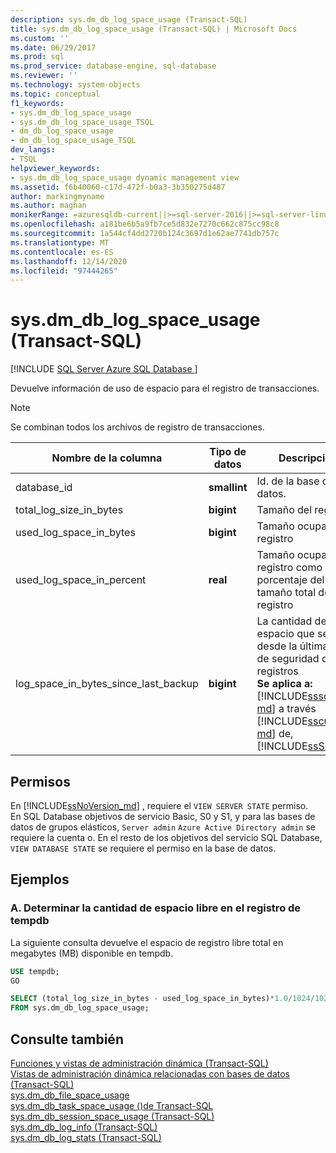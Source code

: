 ```yaml
---
description: sys.dm_db_log_space_usage (Transact-SQL)
title: sys.dm_db_log_space_usage (Transact-SQL) | Microsoft Docs
ms.custom: ''
ms.date: 06/29/2017
ms.prod: sql
ms.prod_service: database-engine, sql-database
ms.reviewer: ''
ms.technology: system-objects
ms.topic: conceptual
f1_keywords:
- sys.dm_db_log_space_usage
- sys.dm_db_log_space_usage_TSQL
- dm_db_log_space_usage
- dm_db_log_space_usage_TSQL
dev_langs:
- TSQL
helpviewer_keywords:
- sys.dm_db_log_space_usage dynamic management view
ms.assetid: f6b40060-c17d-472f-b0a3-3b350275d487
author: markingmyname
ms.author: maghan
monikerRange: =azuresqldb-current||>=sql-server-2016||>=sql-server-linux-2017||=azuresqldb-mi-current
ms.openlocfilehash: a181be6b5a9fb7ce5d832e7270c662c875cc98c8
ms.sourcegitcommit: 1a544cf4dd2720b124c3697d1e62ae7741db757c
ms.translationtype: MT
ms.contentlocale: es-ES
ms.lasthandoff: 12/14/2020
ms.locfileid: "97444265"
---
```

# <a name="sysdm_db_log_space_usage-transact-sql"></a>sys.dm_db_log_space_usage (Transact-SQL)
[!INCLUDE [SQL Server Azure SQL Database ](../../includes/applies-to-version/sql-asdb.md)]

Devuelve información de uso de espacio para el registro de transacciones. 
  
> [!NOTE]
> Se combinan todos los archivos de registro de transacciones.  
  
|Nombre de la columna|Tipo de datos|Descripción|  
|-----------------|---------------|-----------------|  
|database_id|**smallint**|Id. de la base de datos.|  
|total_log_size_in_bytes |**bigint** |Tamaño del registro  |
|used_log_space_in_bytes |**bigint** |Tamaño ocupado del registro  |     
|used_log_space_in_percent |**real** |Tamaño ocupado del registro como porcentaje del tamaño total del registro |
|log_space_in_bytes_since_last_backup |**bigint** |La cantidad de espacio que se usa desde la última copia de seguridad de registros <br />**Se aplica a:** [!INCLUDE[sssql14-md](../../includes/sssql14-md.md)] a través [!INCLUDE[sscurrent-md](../../includes/sscurrent-md.md)] de,  [!INCLUDE[ssSDS](../../includes/sssds-md.md)] .|
    
  
## <a name="permissions"></a>Permisos  

En [!INCLUDE[ssNoVersion_md](../../includes/ssnoversion-md.md)] , requiere el `VIEW SERVER STATE` permiso.   
En SQL Database objetivos de servicio Basic, S0 y S1, y para las bases de datos de grupos elásticos, `Server admin` `Azure Active Directory admin` se requiere la cuenta o. En el resto de los objetivos del servicio SQL Database, `VIEW DATABASE STATE` se requiere el permiso en la base de datos.   
  
## <a name="examples"></a>Ejemplos  
  
### <a name="a-determine-the-amount-of-free-log-space-in-tempdb"></a>A. Determinar la cantidad de espacio libre en el registro de tempdb   
La siguiente consulta devuelve el espacio de registro libre total en megabytes (MB) disponible en tempdb.

```sql
USE tempdb;  
GO  

SELECT (total_log_size_in_bytes - used_log_space_in_bytes)*1.0/1024/1024 AS [free log space in MB]  
FROM sys.dm_db_log_space_usage;  
```
  
## <a name="see-also"></a>Consulte también  
[Funciones y vistas de administración dinámica &#40;Transact-SQL&#41;](~/relational-databases/system-dynamic-management-views/system-dynamic-management-views.md)   
[Vistas de administración dinámica relacionadas con bases de datos &#40;Transact-SQL&#41;](../../relational-databases/system-dynamic-management-views/database-related-dynamic-management-views-transact-sql.md)   
[sys.dm_db_file_space_usage](../../relational-databases/system-dynamic-management-views/sys-dm-db-file-space-usage-transact-sql.md)    
[sys.dm_db_task_space_usage &#40;&#41;de Transact-SQL ](../../relational-databases/system-dynamic-management-views/sys-dm-db-task-space-usage-transact-sql.md)   
[sys.dm_db_session_space_usage &#40;Transact-SQL&#41;](../../relational-databases/system-dynamic-management-views/sys-dm-db-session-space-usage-transact-sql.md)  
[sys.dm_db_log_info &#40;Transact-SQL&#41;](../../relational-databases/system-dynamic-management-views/sys-dm-db-log-info-transact-sql.md)    
[sys.dm_db_log_stats &#40;Transact-SQL&#41;](../../relational-databases/system-dynamic-management-views/sys-dm-db-log-stats-transact-sql.md) 



